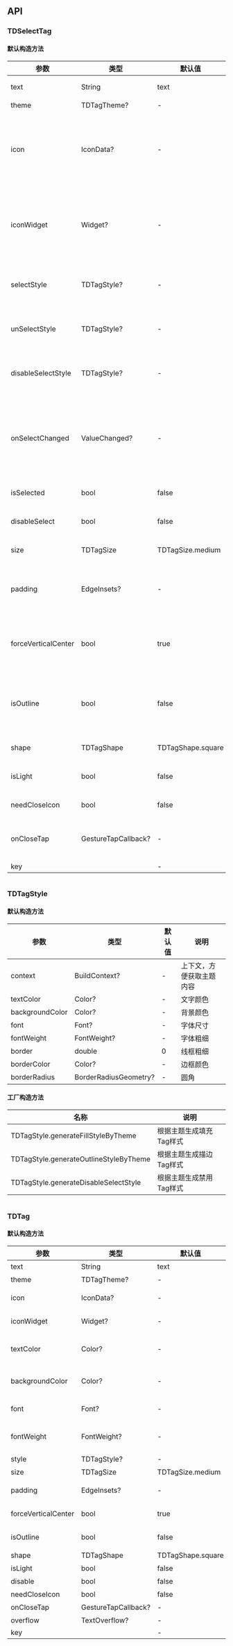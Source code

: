 ## API
### TDSelectTag
#### 默认构造方法

| 参数 | 类型 | 默认值 | 说明 |
| --- | --- | --- | --- |
| text | String | text | 标签内容 |
| theme | TDTagTheme? | - | 主题 |
| icon | IconData? | - | 图标内容，可随状态改变颜色 |
| iconWidget | Widget? | - | 自定义图标内容，需自处理颜色 |
| selectStyle | TDTagStyle? | - | 选中的标签样式 |
| unSelectStyle | TDTagStyle? | - | 未选中标签样式 |
| disableSelectStyle | TDTagStyle? | - | 不可选标签样式 |
| onSelectChanged | ValueChanged<bool>? | - | 标签点击，选中状态改变时的回调 |
| isSelected | bool | false | 是否选中 |
| disableSelect | bool | false | 是否禁用选择 |
| size | TDTagSize | TDTagSize.medium | 标签大小 |
| padding | EdgeInsets? | - | 自定义模式下的间距 |
| forceVerticalCenter | bool | true | 是否强制中文文字居中 |
| isOutline | bool | false | 是否为描边类型，默认不是 |
| shape | TDTagShape | TDTagShape.square | 标签形状 |
| isLight | bool | false | 是否为浅色 |
| needCloseIcon | bool | false | 关闭图标 |
| onCloseTap | GestureTapCallback? | - | 关闭图标点击事件 |
| key |  | - |  |

```
```
 ### TDTagStyle
#### 默认构造方法

| 参数 | 类型 | 默认值 | 说明 |
| --- | --- | --- | --- |
| context | BuildContext? | - | 上下文，方便获取主题内容 |
| textColor | Color? | - | 文字颜色 |
| backgroundColor | Color? | - | 背景颜色 |
| font | Font? | - | 字体尺寸 |
| fontWeight | FontWeight? | - | 字体粗细 |
| border | double | 0 | 线框粗细 |
| borderColor | Color? | - | 边框颜色 |
| borderRadius | BorderRadiusGeometry? | - | 圆角 |


#### 工厂构造方法

| 名称  | 说明 |
| --- |  --- |
| TDTagStyle.generateFillStyleByTheme  | 根据主题生成填充Tag样式 |
| TDTagStyle.generateOutlineStyleByTheme  | 根据主题生成描边Tag样式 |
| TDTagStyle.generateDisableSelectStyle  | 根据主题生成禁用Tag样式 |

```
```
 ### TDTag
#### 默认构造方法

| 参数 | 类型 | 默认值 | 说明 |
| --- | --- | --- | --- |
| text | String | text | 标签内容 |
| theme | TDTagTheme? | - | 主题 |
| icon | IconData? | - | 图标内容，可随状态改变颜色 |
| iconWidget | Widget? | - | 自定义图标内容，需自处理颜色 |
| textColor | Color? | - | 文字颜色, 优先级高于style的textColor |
| backgroundColor | Color? | - | 背景颜色, 优先级高于style的backgroundColor |
| font | Font? | - | 字体尺寸, 优先级高于style的font |
| fontWeight | FontWeight? | - | 字体粗细, 优先级高于style的fontWeight |
| style | TDTagStyle? | - | 标签样式 |
| size | TDTagSize | TDTagSize.medium | 标签大小 |
| padding | EdgeInsets? | - | 自定义模式下的间距 |
| forceVerticalCenter | bool | true | 是否强制中文文字居中 |
| isOutline | bool | false | 是否为描边类型，默认不是 |
| shape | TDTagShape | TDTagShape.square | 标签形状 |
| isLight | bool | false | 是否为浅色 |
| disable | bool | false | 是否为禁用状态 |
| needCloseIcon | bool | false | 关闭图标 |
| onCloseTap | GestureTapCallback? | - | 关闭图标点击事件 |
| overflow | TextOverflow? | - | 文字溢出处理 |
| key |  | - |  |
